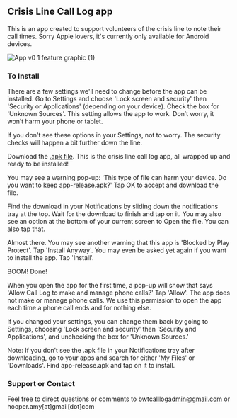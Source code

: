 ## Crisis Line Call Log app

This is an app created to support volunteers of the crisis line to note their call times. Sorry Apple lovers, it's currently only available for Android devices.

![App v0 1 feature graphic (1)](https://user-images.githubusercontent.com/9599665/133366117-cb3c0970-73ac-43f9-a102-d77508e4d0a7.png)

### To Install

There are a few settings we'll need to change before the app can be installed. Go to Settings and choose 'Lock screen and security' then 'Security or Applications' (depending on your device). Check the box for 'Unknown Sources'. This setting allows the app to work. Don’t worry, it won’t harm your phone or tablet.

If you don't see these options in your Settings, not to worry. The security checks will happen a bit further down the line.

Download the [.apk file](https://github.com/CrisisLineCallLog/app/raw/main/app-release.apk). This is the crisis line call log app, all wrapped up and ready to be installed!

You may see a warning pop-up: 'This type of file can harm your device. Do you want to keep app-release.apk?' Tap OK to accept and download the file. 

Find the download in your Notifications by sliding down the notifications tray at the top. Wait for the download to finish and tap on it. You may also see an option at the bottom of your current screen to Open the file. You can also tap that.

Almost there. You may see another warning that this app is 'Blocked by Play Protect'. Tap 'Install Anyway'. You may even be asked yet again if you want to install the app. Tap 'Install'.

BOOM! Done!

When you open the app for the first time, a pop-up will show that says 'Allow Call Log to make and manage phone calls?' Tap 'Allow'. The app does not make or manage phone calls. We use this permission to open the app each time a phone call ends and for nothing else.

If you changed your settings, you can change them back by going to Settings, choosing 'Lock screen and security' then 'Security and Applications', and unchecking the box for 'Unknown Sources.'

Note: If you don’t see the .apk file in your Notifications tray after downloading, go to your apps and search for either 'My Files' or 'Downloads'. Find app-release.apk and tap on it to install.

### Support or Contact

Feel free to direct questions or comments to bwtcalllogadmin@gmail.com or hooper.amy[at]gmail[dot]com
